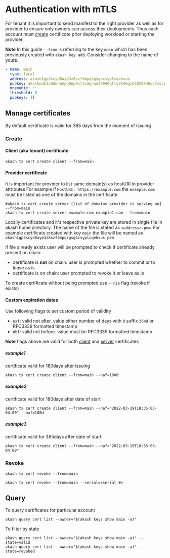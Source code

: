 # Authentication with mTLS

For tenant it is important to send manifest to the right provider as well as for provider
to ensure only owners can access their deployments.
Thus each account must [create](#manage-certificates) certificate prior deploying workload or starting the provider.

**Note**
In this guide `--from` is referring to the key `main` which has been previously created with `akash key add`. Consider changing to the name of yours.
```yaml
- name: main
  type: local
  address: akash1gp3scyd8aye3z8szf3mpqzgsg4csyplcqehxus
  pubkey: akashpub1addwnpepq0np6xltudgnau39046qtty3k46gzd482884hqcfxvzpyf2ttnr8ue3hc55
  mnemonic: ""
  threshold: 0
  pubkeys: []
```
## Manage certificates
By default certificate is valid for 365 days from the moment of issuing

### Create
#### Client (aka tenant) certificate
```shell
akash tx cert create client --from=main
```

#### Provider certificate
It is important for provider to list same domain(s) as hostURI in provider attributes
For example if `HostURI: https://example.com` the `example.com` must be listed as one of the domains in the certificate 
```shell
#akash tx cert create server [list of domains provider is serving on] --from=main
akash tx cert create server example.com example1.com --from=main
```

Locally certificates and it's respective private key are stored in single file in akash home directory.
The name of the file is stated as `<address>.pem`. For example certificate created with key `main` the file will be named as
`akash1gp3scyd8aye3z8szf3mpqzgsg4csyplcqehxus.pem`

If file already exists user will be prompted to check if certificate already present on chain:
 - certificate is **not** on chain: user is prompted whether to commit or to leave as is
 - certificate is on chain: user prompted to revoke it or leave as is

To create certificate without being prompted use `--rie` flag (revoke if exists)

#### Custom expiration dates
Use following flags to set custom period of validity
 - `naf`: valid not after. value either number of days with `d` suffix `364d` or RFC3339 formatted timestamp
 - `nbf`: valid not before. value must be RFC3339 formatted timestamp
 
**Note** flags above are valid for both [client](#client-aka-tenant-certificate) and [server](#provider-certificate) certificates

##### example1
certificate valid for 180days after issuing
```shell
akash tx cert create client --from=main --naf=180d
```

##### example2
certificate valid for 180days after date of start
```shell
akash tx cert create client --from=main --naf="2022-03-19T18:35:03-04:00" --naf=180d
```

##### example3
certificate valid for 365days after date of start
```shell
akash tx cert create client --from=main --naf="2022-03-19T18:35:03-04:00"
```

### Revoke
```shell
akash tx cert revoke --from=main
```

```shell
akash tx cert revoke --from=main --serial=<serial #>
```

## Query
To query certificates for particular account
```shell
akash query cert list --owner="$(akash keys show main -a)"
```

To filter by state
```shell
akash query cert list --owner="$(akash keys show main -a)" --state=valid
akash query cert list --owner="$(akash keys show main -a)" --state=revoked
```
